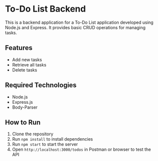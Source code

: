 # To-Do List Backend

This is a backend application for a To-Do List application developed using Node.js and Express. It provides basic CRUD operations for managing tasks.

## Features
- Add new tasks
- Retrieve all tasks
- Delete tasks

## Required Technologies
- Node.js
- Express.js
- Body-Parser

## How to Run
1. Clone the repository
2. Run `npm install` to install dependencies
3. Run `npm start` to start the server
4. Open `http://localhost:3000/todos` in Postman or browser to test the API
